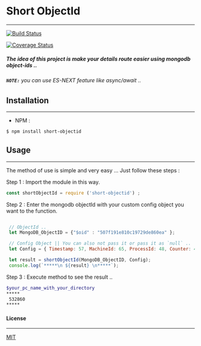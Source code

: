 # Short ObjectId
---

<!-- soon will be add a logo as my other packages .. -->
<!-- ![imed-jaberi](logo.jpg) -->

[![Build Status](https://travis-ci.org/3imed-jaberi/Short-ObjectId.svg?branch=master)](https://travis-ci.org/3imed-jaberi/Short-ObjectId)

[![Coverage Status](https://coveralls.io/repos/github/3imed-jaberi/Short-ObjectId/badge.svg?branch=master)](https://coveralls.io/github/3imed-jaberi/Short-ObjectId?branch=master)

##### The idea of this project is make your details route easier using mongodb object-ids ..

###### **`NOTE:`** you can use ES-NEXT feature like async/await ..


## Installation 
---

- NPM :
```bash
$ npm install short-objectid
```

## Usage 
---
The method of use is simple and very easy ... Just follow these steps :

Step 1 : Import the module in this way.

```javascript
const shortObjectId = require ('short-objectid') ;
```

Step 2 : Enter the mongodb objectId with your custom config object you want to the function.

```javascript

 // ObjectId ..  
 let MongoDB_ObjectID = {"$oid" : "507f191e810c19729de860ea" }; 

 // Config Object || You can also not pass it or pass it as `null` .. 
 let Config = { Timestamp: 57, MachineId: 65, ProcessId: 48, Counter: 47 }; 

 let result = shortObjectId(MongoDB_ObjectID, Config);
 console.log(`*****\n ${result} \n*****`);
```
Step 3 : Execute method to see the result ..
```bash
$your_pc_name_with_your_directory
*****
 532860
*****
```

#### License
---
[MIT](https://choosealicense.com/licenses/mit/) 

